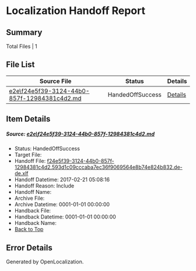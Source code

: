 # <a name='report-top'></a> Localization Handoff Report

## Summary
 Total Files | 1

## File List
 Source File | Status | Details 
 ----------- | ------ | ------- 
 [e2e\f24e5f39-3124-44b0-857f-12984381c4d2.md](https://github.com/OpenLocalizationTestOrg/ol-test4/blob/5a362cc0871c724b405ed115d5ab33e4d0917358/e2e/f24e5f39-3124-44b0-857f-12984381c4d2.md) | HandedOffSuccess | [Details](#db3d6459936b32923af503906867bcc2354eaca71)

## Item Details
##### <a name='db3d6459936b32923af503906867bcc2354eaca71'></a> Source: [e2e\f24e5f39-3124-44b0-857f-12984381c4d2.md](https://github.com/OpenLocalizationTestOrg/ol-test4/blob/5a362cc0871c724b405ed115d5ab33e4d0917358/e2e/f24e5f39-3124-44b0-857f-12984381c4d2.md)
* Status: HandedOffSuccess
* Target File: 
* Handoff File: [f24e5f39-3124-44b0-857f-12984381c4d2.593d1c09cccaba7ec36f9069564e8b74e824b832.de-de.xlf](https://github.com/OpenLocalizationTestOrg/ol-test4-handoff/blob/606e3e35018cb5e1795096783520cd003442dc32/ol-handoff/OpenLocalizationTestOrg/ol-test4-dede/xinjiang/ht/f24e5f39-3124-44b0-857f-12984381c4d2.593d1c09cccaba7ec36f9069564e8b74e824b832.de-de.xlf)
* Handoff Datetime: 2017-02-21 05:08:16
* Handoff Reason: Include
* Handoff Name: 
* Archive File: 
* Archive Datetime: 0001-01-01 00:00:00
* Handback File: 
* Handback Datetime: 0001-01-01 00:00:00
* Handback Name: 
* [Back to Top](#report-top)


## Error Details

Generated by OpenLocalization.

